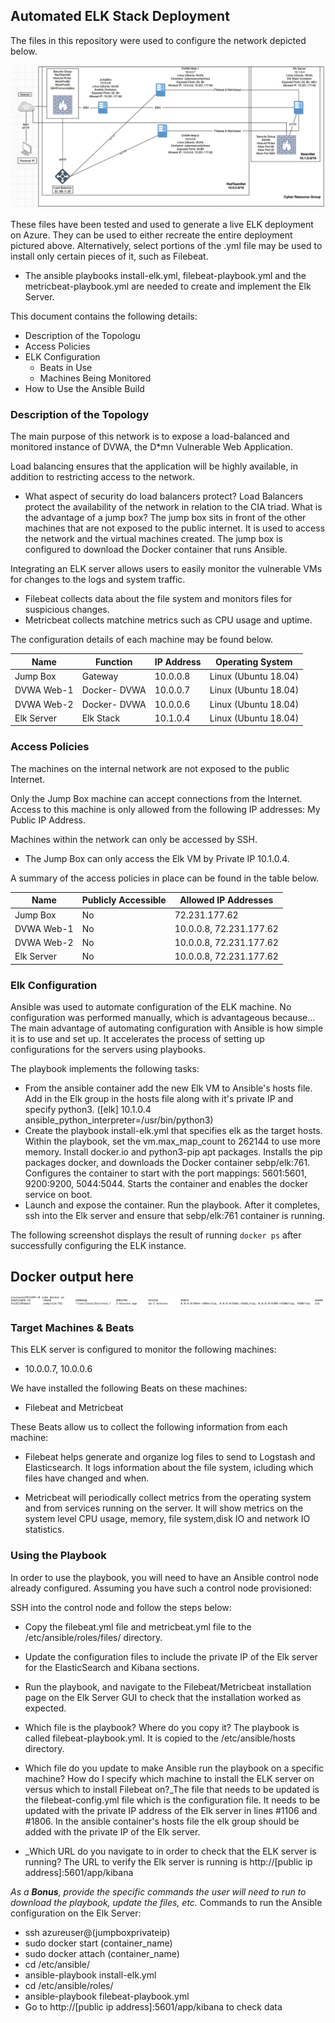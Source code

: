 ## Automated ELK Stack Deployment

The files in this repository were used to configure the network depicted below.

![Elk Stack Deployment](./Images/ElkStackDeployment.png) 

 

These files have been tested and used to generate a live ELK deployment on Azure. They can be used to either recreate the entire deployment pictured above. Alternatively, select portions of the .yml file may be used to install only certain pieces of it, such as Filebeat.

  - The ansible playbooks install-elk.yml, filebeat-playbook.yml and the metricbeat-playbook.yml are needed to create and implement the Elk Server. 

This document contains the following details:
- Description of the Topologu
- Access Policies
- ELK Configuration
  - Beats in Use
  - Machines Being Monitored
- How to Use the Ansible Build


### Description of the Topology

The main purpose of this network is to expose a load-balanced and monitored instance of DVWA, the D*mn Vulnerable Web Application.

Load balancing ensures that the application will be highly available, in addition to restricting access to the network.

-  What aspect of security do load balancers protect? Load Balancers protect the availability of the network in relation to the CIA triad. 
What is the advantage of a jump box? The jump box sits in front of the other machines that are not exposed to the public internet. It is used to access the network and the virtual machines created. The jump box is configured to download the Docker container that runs Ansible. 

Integrating an ELK server allows users to easily monitor the vulnerable VMs for changes to the logs and system traffic.
- Filebeat collects data about the file system and monitors files for suspicious changes.
- Metricbeat collects matchine metrics such as CPU usage and uptime. 

The configuration details of each machine may be found below.

| Name       	| Function     	| IP Address 	| Operating System     	|
|------------	|--------------	|------------	|----------------------	|
| Jump Box   	| Gateway      	| 10.0.0.8   	| Linux (Ubuntu 18.04) 	|
| DVWA Web-1 	| Docker- DVWA 	| 10.0.0.7   	| Linux (Ubuntu 18.04) 	|
| DVWA Web-2 	| Docker- DVWA 	| 10.0.0.6   	| Linux (Ubuntu 18.04) 	|
| Elk Server 	| Elk Stack    	| 10.1.0.4   	| Linux (Ubuntu 18.04) 	|


### Access Policies

The machines on the internal network are not exposed to the public Internet. 

Only the Jump Box machine can accept connections from the Internet. Access to this machine is only allowed from the following IP addresses: My Public IP Address. 

Machines within the network can only be accessed by SSH.
- The Jump Box can only access the Elk VM by Private IP 10.1.0.4. 

A summary of the access policies in place can be found in the table below.

| Name       	| Publicly Accessible 	| Allowed IP Addresses  	|
|------------	|---------------------	|-----------------------	|
| Jump Box   	| No                  	| 72.231.177.62          	|
| DVWA Web-1 	| No                  	| 10.0.0.8, 72.231.177.62	|
| DVWA Web-2 	| No                  	| 10.0.0.8, 72.231.177.62	|
| Elk Server 	| No                  	| 10.0.0.8, 72.231.177.62	|

### Elk Configuration

Ansible was used to automate configuration of the ELK machine. No configuration was performed manually, which is advantageous because...
The main advantage of automating configuration with Ansible is how simple it is to use and set up. It accelerates the process of setting up configurations for the servers using playbooks. 

The playbook implements the following tasks:

-  From the ansible container add the new Elk VM to Ansible's hosts file. Add in the Elk group in the hosts file along with it's private IP and specify python3. ([elk] 10.1.0.4 ansible_python_interpreter=/usr/bin/python3)
- Create the playbook install-elk.yml that specifies elk as the target hosts. Within the playbook, set the vm.max_map_count to 262144 to use more memory. Install docker.io and python3-pip apt packages. Installs the pip packages docker, and downloads the Docker container sebp/elk:761. Configures the container to start with the port mappings: 5601:5601, 9200:9200, 5044:5044. Starts the container and enables the docker service on boot. 
- Launch and expose the container. Run the playbook. After it completes, ssh into the Elk server and ensure that sebp/elk:761 container is running. 

The following screenshot displays the result of running `docker ps` after successfully configuring the ELK instance.

## Docker output here
![Other Image](./Images/Docker_ps_output.png) 



### Target Machines & Beats
This ELK server is configured to monitor the following machines:
- 10.0.0.7, 10.0.0.6

We have installed the following Beats on these machines:
- Filebeat and Metricbeat

These Beats allow us to collect the following information from each machine:
-  Filebeat helps generate and organize log files to send to Logstash and Elasticsearch. It logs information about the file system, icluding which files have changed and when.

- Metricbeat will periodically collect metrics from the operating system and from services running on the server. It will show metrics on the system level CPU usage, memory, file system,disk IO and network IO statistics. 

### Using the Playbook
In order to use the playbook, you will need to have an Ansible control node already configured. Assuming you have such a control node provisioned: 

SSH into the control node and follow the steps below:
- Copy the filebeat.yml file and metricbeat.yml file to the /etc/ansible/roles/files/ directory.
- Update the configuration files to include the private IP of the Elk server for the ElasticSearch and Kibana sections.  
- Run the playbook, and navigate to the Filebeat/Metricbeat installation page on the Elk Server GUI to check that the installation worked as expected.


- Which file is the playbook? Where do you copy it? The playbook is called filebeat-playbook.yml. It is copied to the /etc/ansible/hosts directory.

- Which file do you update to make Ansible run the playbook on a specific machine? How do I specify which machine to install the ELK server on versus which to install Filebeat on?_The file that needs to be updated is the filebeat-config.yml file which is the configuration file. It needs to be updated with the private IP address of the Elk server in lines #1106 and #1806. In the ansible container's hosts file the elk group should be added  with the private IP of the Elk server. 

- _Which URL do you navigate to in order to check that the ELK server is running?
The URL to verify the Elk server is running is http://[public ip address]:5601/app/kibana

_As a **Bonus**, provide the specific commands the user will need to run to download the playbook, update the files, etc._
Commands to run the Ansible configuration on the Elk Server: 
- ssh azureuser@(jumpboxprivateip)
- sudo docker start (container_name)
- sudo docker attach (container_name)
- cd /etc/ansible/
- ansible-playbook install-elk.yml 
- cd /etc/ansible/roles/
- ansible-playbook filebeat-playbook.yml
- Go to http://[public ip address]:5601/app/kibana to check data
